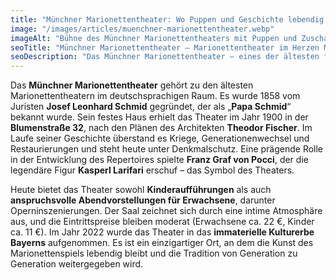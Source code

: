 ```yaml
---
title: "Münchner Marionettentheater: Wo Puppen und Geschichte lebendig werden"
image: "/images/articles/muenchner-marionettentheater.webp"
imageAlt: "Bühne des Münchner Marionettentheaters mit Puppen und Zuschauersaal"
seoTitle: "Münchner Marionettentheater – Marionettentheater im Herzen Münchens"
seoDescription: "Das Münchner Marionettentheater – eines der ältesten festen Marionettentheater Deutschlands. Geschichte, Atmosphäre und Bedeutung."
---
```


Das **Münchner Marionettentheater** gehört zu den ältesten Marionettentheatern im deutschsprachigen Raum. Es wurde 1858 vom Juristen **Josef Leonhard Schmid** gegründet, der als „**Papa Schmid**“ bekannt wurde. Sein festes Haus erhielt das Theater im Jahr 1900 in der **Blumenstraße 32**, nach den Plänen des Architekten **Theodor Fischer**. Im Laufe seiner Geschichte überstand es Kriege, Generationenwechsel und Restaurierungen und steht heute unter Denkmalschutz. Eine prägende Rolle in der Entwicklung des Repertoires spielte **Franz Graf von Pocci**, der die legendäre Figur **Kasperl Larifari** erschuf – das Symbol des Theaters.

Heute bietet das Theater sowohl **Kinderaufführungen** als auch **anspruchsvolle Abendvorstellungen für Erwachsene**, darunter Operninszenierungen. Der Saal zeichnet sich durch eine intime Atmosphäre aus, und die Eintrittspreise bleiben moderat (Erwachsene ca. 22 €, Kinder ca. 11 €). Im Jahr 2022 wurde das Theater in das **immaterielle Kulturerbe Bayerns** aufgenommen. Es ist ein einzigartiger Ort, an dem die Kunst des Marionettenspiels lebendig bleibt und die Tradition von Generation zu Generation weitergegeben wird.
